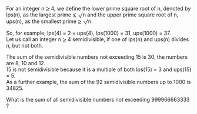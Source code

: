   <p>For an integer n <img src='images/symbol_ge.gif' width='10' height='12' alt='&ge;' border='0' style='vertical-align:middle;' /> 4, we define the lower prime square root of n, denoted by lps(n), as the largest prime <img src='images/symbol_le.gif' width='10' height='12' alt='&le;' border='0' style='vertical-align:middle;' /> <img src='images/symbol_radic.gif' width='14' height='16' alt='&radic;' border='0' style='vertical-align:middle;' />n and the upper prime square root of n, ups(n), as the smallest prime <img src='images/symbol_ge.gif' width='10' height='12' alt='&ge;' border='0' style='vertical-align:middle;' /> <img src='images/symbol_radic.gif' width='14' height='16' alt='&radic;' border='0' style='vertical-align:middle;' />n.</p>  <p>So, for example, lps(4) = 2 = ups(4), lps(1000) = 31, ups(1000) = 37.<br />  Let us call an integer n <img src='images/symbol_ge.gif' width='10' height='12' alt='&ge;' border='0' style='vertical-align:middle;' /> 4 semidivisible, if one of lps(n) and ups(n) divides n, but not both.</p>    <p>The sum of the semidivisible numbers not exceeding 15 is 30, the numbers are 8, 10 and 12.<br /> 15 is not semidivisible because it is a multiple of both lps(15) = 3 and ups(15) = 5.<br />  As a further example, the sum of the 92 semidivisible numbers up to 1000 is 34825.</p>    <p>What is the sum of all semidivisible numbers not exceeding 999966663333 ?</p>  